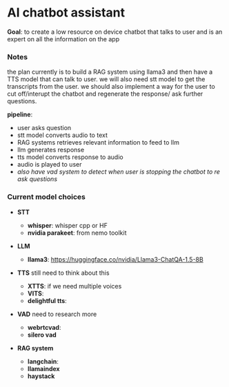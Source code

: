 # AI chatbot assistant

**Goal**: to create a low resource on device chatbot that talks to user and is an expert on all the information on the app

### Notes
the plan currently is to build a RAG system using llama3 and then have a TTS model that can talk to user. we will also need stt model to get the transcripts from the user. we should also implement a way for the user to cut off/interupt the chatbot and regenerate the response/ ask further questions.

**pipeline**:
- user asks question
- stt model converts audio to text
- RAG systems retrieves relevant information to feed to llm
- llm generates response
- tts model converts response to audio
- audio is played to user
- *also have vad system to detect when user is stopping the chatbot to re ask questions*


### Current model choices
- **STT**
  - **whisper**: whisper cpp or HF
  - **nvidia parakeet**: from nemo toolkit

- **LLM**
  - **llama3**: https://huggingface.co/nvidia/Llama3-ChatQA-1.5-8B
- **TTS**
  still need to think about this 
  - **XTTS**: if we need multiple voices
  - **VITS**: 
  - **delightful tts**:

- **VAD**
    need to research more
    - **webrtcvad**:
    - **silero vad**

- **RAG system**
  - **langchain**:
  - **llamaindex**
  - **haystack**